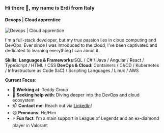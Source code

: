 ### Hi there 👋, my name is Erdi from Italy
#### Devops | Cloud apprentice
![Devops | Cloud apprentice](https://media.licdn.com/dms/image/v2/D4E16AQEc11svqZ9H8Q/profile-displaybackgroundimage-shrink_350_1400/profile-displaybackgroundimage-shrink_350_1400/0/1723129162922?e=1729728000&v=beta&t=fjA1nNWskT5Z8pgRXJDU0fGPI05NKIjqynKeP8WXbQE)

I'm a full-stack developer, but my true passion lies in cloud computing and DevOps. Ever since I was introduced to the cloud, I've been captivated and dedicated to learning everything I can about it.

**Skills**:
**Languages & Frameworks**:SQL / C# / Java / Angular / React / TypeScript / HTML / CSS
**DevOps & Cloud**: Containers / CI/CD / Kubernetes / Infrastructure as Code (IaC) / Scripting Languages / Linux / AWS

**Current Focus**:
- 🔭 **Working at**: Teddy Group 
- 🤔 **Seeking help with**: Diving deeper into the DevOps and cloud ecosystem 
- 📫 **Contact me**: Reach out via [LinkedIn](https://www.linkedin.com/in/erdi-goci-015199168/)! 
- 😄 **Pronouns**: He/Him 
- ⚡ **Fun fact**: I’m a main support in League of Legends and an ex-diamond player in Valorant 
